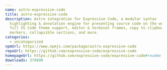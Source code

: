 ```yaml
---
name: astro-expressive-code
title: astro-expressive-code
description: Astro integration for Expressive Code, a modular syntax
  highlighting & annotation engine for presenting source code on the web. Offers
  full VS Code theme support, editor & terminal frames, copy to clipboard, text
  markers, collapsible sections, and more.
categories:
  - uncategorized
npmUrl: https://www.npmjs.com/package/astro-expressive-code
repoUrl: https://github.com/expressive-code/expressive-code
homepageUrl: https://github.com/expressive-code/expressive-code#readme
downloads: 374890
---
```

